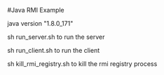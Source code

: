 #Java RMI Example

java version "1.8.0_171"

sh run_server.sh to run the server

sh run_client.sh to run the client

sh kill_rmi_registry.sh to kill the rmi registry process
